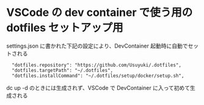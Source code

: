 # VSCode の dev container で使う用の dotfiles セットアップ用

settings.json に書かれた下記の設定により、DevContainer 起動時に自動でセットされる

```
  "dotfiles.repository": "https://github.com/Usuyuki/.dotfiles",
  "dotfiles.targetPath": "~/.dotfiles",
  "dotfiles.installCommand": "~/.dotfiles/setup/docker/setup.sh",
```

dc up -d のときには生成されず、VSCode で DevContainer に入って初めて生成される
